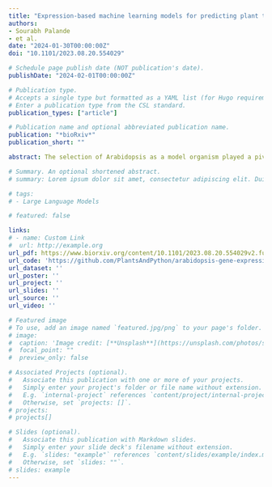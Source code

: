 ```yaml
---
title: "Expression-based machine learning models for predicting plant tissue identity"
authors:
- Sourabh Palande
- et al.
date: "2024-01-30T00:00:00Z"
doi: "10.1101/2023.08.20.554029"

# Schedule page publish date (NOT publication's date).
publishDate: "2024-02-01T00:00:00Z"

# Publication type.
# Accepts a single type but formatted as a YAML list (for Hugo requirements).
# Enter a publication type from the CSL standard.
publication_types: ["article"]

# Publication name and optional abbreviated publication name.
publication: "*bioRxiv*"
publication_short: ""

abstract: The selection of Arabidopsis as a model organism played a pivotal role in advancing genomic science, firmly establishing the cornerstone of today ‘s plant molecular biology. Competing frameworks to select an agricultural- or ecological-based model species, or to decentralize plant science and study a multitude of diverse species, were selected against in favor of building core knowledge in a species that would facilitate genome-enabled research that could assumedly be transferred to other plants. Here, we examine the ability of models based on Arabidopsis gene expression data to predict tissue identity in other flowering plant species. Comparing different machine learning algorithms, models trained and tested on Arabidopsis data achieved near perfect precision and recall values using the K-Nearest Neighbor method, whereas when tissue identity is predicted across the flowering plants using models trained on Arabidopsis data, precision values range from 0.69 to 0.74 and recall from 0.54 to 0.64, depending on the algorithm used. Below-ground tissue is more predictable than other tissue types, and the ability to predict tissue identity is not correlated with phylogenetic distance from Arabidopsis. This suggests that gene expression signatures rather than marker genes are more valuable to create models for tissue and cell type prediction in plants. Our data-driven results highlight that, in hindsight, the assertion that knowledge from Arabidopsis is translatable to other plants is not always true. Considering the current landscape of abundant sequencing data and computational resources, it may be prudent to reevaluate the scientific emphasis on Arabidopsis and to prioritize the exploration of plant diversity.

# Summary. An optional shortened abstract.
# summary: Lorem ipsum dolor sit amet, consectetur adipiscing elit. Duis posuere tellus ac convallis placerat. Proin tincidunt magna sed ex sollicitudin condimentum.

# tags:
# - Large Language Models

# featured: false

links:
# - name: Custom Link
#  url: http://example.org
url_pdf: https://www.biorxiv.org/content/10.1101/2023.08.20.554029v2.full.pdf
url_code: 'https://github.com/PlantsAndPython/arabidopsis-gene-expression'
url_dataset: ''
url_poster: ''
url_project: ''
url_slides: ''
url_source: ''
url_video: ''

# Featured image
# To use, add an image named `featured.jpg/png` to your page's folder. 
# image:
#  caption: 'Image credit: [**Unsplash**](https://unsplash.com/photos/s9CC2SKySJM)'
#  focal_point: ""
#  preview_only: false

# Associated Projects (optional).
#   Associate this publication with one or more of your projects.
#   Simply enter your project's folder or file name without extension.
#   E.g. `internal-project` references `content/project/internal-project/index.md`.
#   Otherwise, set `projects: []`.
# projects:
# projects[]

# Slides (optional).
#   Associate this publication with Markdown slides.
#   Simply enter your slide deck's filename without extension.
#   E.g. `slides: "example"` references `content/slides/example/index.md`.
#   Otherwise, set `slides: ""`.
# slides: example
---
```

